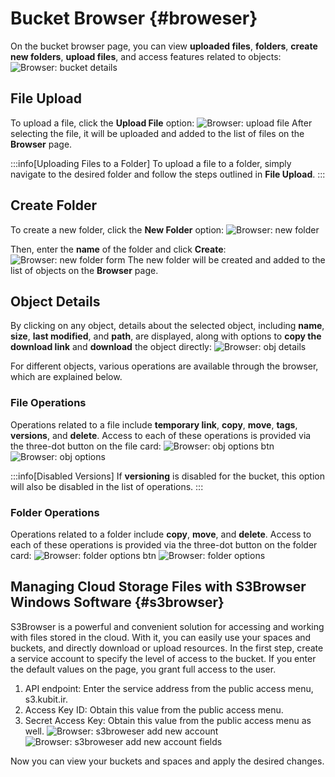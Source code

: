 # Bucket Browser {#broweser}

On the bucket browser page, you can view **uploaded files**, **folders**, **create new folders**, **upload files**, and access features related to objects:
![Browser: bucket details](../img/bucket-details.png)

## File Upload

To upload a file, click the **Upload File** option:
![Browser: upload file](../img/upload-file.png)
After selecting the file, it will be uploaded and added to the list of files on the **Browser** page.

:::info[Uploading Files to a Folder]
To upload a file to a folder, simply navigate to the desired folder and follow the steps outlined in **File Upload**.
:::

## Create Folder

To create a new folder, click the **New Folder** option:
![Browser: new folder](../img/new-folder.png)

Then, enter the **name** of the folder and click **Create**:
![Browser: new folder form](../img/new-folder-form.png)
The new folder will be created and added to the list of objects on the **Browser** page.

## Object Details

By clicking on any object, details about the selected object, including **name**, **size**, **last modified**, and **path**, are displayed, along with options to **copy the download link** and **download** the object directly:
![Browser: obj details](../img/obj-details.png)

For different objects, various operations are available through the browser, which are explained below.

### File Operations

Operations related to a file include **temporary link**, **copy**, **move**, **tags**, **versions**, and **delete**. Access to each of these operations is provided via the three-dot button on the file card:
![Browser: obj options btn](../img/obj-options-btn.png)
![Browser: obj options](../img/obj-options.png)

:::info[Disabled Versions]
If **versioning** is disabled for the bucket, this option will also be disabled in the list of operations.
:::

### Folder Operations

Operations related to a folder include **copy**, **move**, and **delete**. Access to each of these operations is provided via the three-dot button on the folder card:
![Browser: folder options btn](../img/folder-options-btn.png)
![Browser: folder options](../img/folder-options.png)

## Managing Cloud Storage Files with S3Browser Windows Software {#s3browser}

S3Browser is a powerful and convenient solution for accessing and working with files stored in the cloud. With it, you can easily use your spaces and buckets, and directly download or upload resources.
In the first step, create a service account to specify the level of access to the bucket. If you enter the default values on the page, you grant full access to the user.

1. API endpoint: Enter the service address from the public access menu, s3.kubit.ir.
2. Access Key ID: Obtain this value from the public access menu.
3. Secret Access Key: Obtain this value from the public access menu as well.
   ![Browser: s3broweser add new account](../img/s3broweser-add-new-account.png)
   ![Browser: s3broweser add new account fields](../img/s3broweser-add-new-account-fields.png)

Now you can view your buckets and spaces and apply the desired changes.
